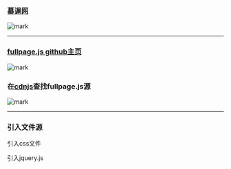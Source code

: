 ### [慕课网](http://www.imooc.com/learn/514)
![mark](http://oe40n695u.bkt.clouddn.com/blog/20170204/054538403.png)

---


### [fullpage.js github主页 ](https://github.com/alvarotrigo/fullPage.js)  
![mark](http://oe40n695u.bkt.clouddn.com/blog/20170204/054701791.png)


### 在[cdnjs](https://cdnjs.com/ )查找fullpage.js源  
 
![mark](http://oe40n695u.bkt.clouddn.com/blog/20170204/054715066.png)


---
### 引入文件源
引入css文件
<link rel="stylesheet" type="text/css" href="https://cdnjs.cloudflare.com/ajax/libs/fullPage.js/2.9.2/jquery.fullPage.css" />	
引入jquery.js
<script src="https://cdnjs.cloudflare.com/ajax/libs/jquery/2.0.0/jquery.js">
引入fullpage.js
<script src="
https://cdnjs.cloudflare.com/ajax/libs/fullPage.js/2.9.2/jquery.fullPage.js">

---


### fullpage.js好在哪里?  
![mark](http://oe40n695u.bkt.clouddn.com/blog/20170204/054806909.png)



基本的文档格式
![mark](http://oe40n695u.bkt.clouddn.com/blog/20170204/054815090.png)

 

![mark](http://oe40n695u.bkt.clouddn.com/blog/20170204/054821586.png)
---

### 代码演示

```

<!DOCTYPE html>

<html>

<head lang="en">
	<meta charset="utf-8">
	<meta name="viewport" content="width=device-width,intial-scale=1,user-csalable=no"/>
		<title>fullpage</title>

<link rel="stylesheet" type="text/css" href="https://cdnjs.cloudflare.com/ajax/libs/fullPage.js/2.9.2/jquery.fullPage.css" />	

<style>
body{
	color: white;
}

.section1{
	background-color: red;
}
.section2{
	background-color: green;
}
.section3{
	background-color: blue;
}
.section4{
	background-color: yellow;
}

.section{
	font-size:30px;
	text-align: center;
}
</style>

</head>


<body>


<div id="fullpage"> 
        <div class="section section1">   
                    <div class="slide"> <h1>1</h1></div>
					<div class="slide"> <h1>2</h1></div>
					<div class="slide"> <h1>3</h1></div>
					<div class="slide"> <h1>slide</h1></div>

         </div>
<div class="section section2">  <h1>这是第二屏</h1>  </div>
<div class="section section3">  <h1>这是第三屏</h1> </div>
<div class="section section4">  <h1>这是第四屏</h1>  </div>

</div>



<script src="https://cdnjs.cloudflare.com/ajax/libs/jquery/2.0.0/jquery.js"></script>
<script src="https://cdnjs.cloudflare.com/ajax/libs/fullPage.js/2.9.2/jquery.fullPage.js"></script>


<script>

$(document).ready(function() {
    $('#fullpage').fullpage();
});

</script>


</body>

</html>


```
---

### 一些感慨

- 其实官方的文档说的很详细  
就是英文不够好  
所以要把用常见的英文单词背一背  
多看看技术文档  
自己写英文注释,文档,命名英文变量  


- 由于办公司网络是'外网'
对国内的网站支持不是很好  
导致看慕课网的fullpage.js很慢,需要在ipad上缓存好  
而且好奇猫的视频也很慢,即使用了七牛云的cdn加速,需要在家里下载好,保存到type-c U盘  

---

### 我的慕课网学习记录  


